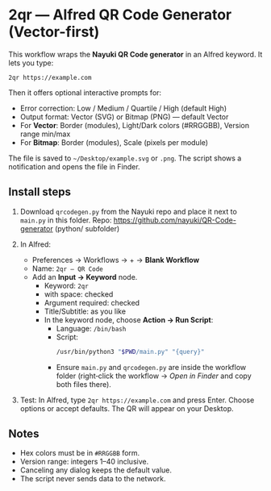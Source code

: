 # 2qr — Alfred QR Code Generator (Vector-first)

This workflow wraps the **Nayuki QR Code generator** in an Alfred keyword.
It lets you type:

```
2qr https://example.com
```

Then it offers optional interactive prompts for:
- Error correction: Low / Medium / Quartile / High (default High)
- Output format: Vector (SVG) or Bitmap (PNG) — default Vector
- For **Vector**: Border (modules), Light/Dark colors (#RRGGBB), Version range min/max
- For **Bitmap**: Border (modules), Scale (pixels per module)

The file is saved to `~/Desktop/example.svg` or `.png`.
The script shows a notification and opens the file in Finder.

## Install steps

1) Download `qrcodegen.py` from the Nayuki repo and place it next to `main.py` in this folder.
   Repo: https://github.com/nayuki/QR-Code-generator  (python/ subfolder)

2) In Alfred:
   - Preferences → Workflows → + → **Blank Workflow**
   - Name: `2qr – QR Code`
   - Add an **Input → Keyword** node.
     - Keyword: `2qr`
     - with space: checked
     - Argument required: checked
     - Title/Subtitle: as you like
     - In the keyword node, choose **Action → Run Script**:
       - Language: `/bin/bash`
       - Script:
         ```bash
         /usr/bin/python3 "$PWD/main.py" "{query}"
         ```
       - Ensure `main.py` and `qrcodegen.py` are inside the workflow folder
         (right‑click the workflow → *Open in Finder* and copy both files there).

3) Test: In Alfred, type `2qr https://example.com` and press Enter.
   Choose options or accept defaults. The QR will appear on your Desktop.

## Notes
- Hex colors must be in `#RRGGBB` form.
- Version range: integers 1–40 inclusive.
- Canceling any dialog keeps the default value.
- The script never sends data to the network.
